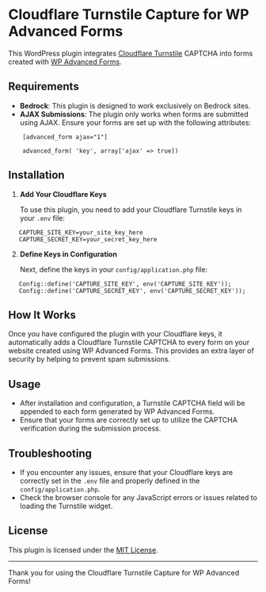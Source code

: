 # Cloudflare Turnstile Capture for WP Advanced Forms

This WordPress plugin integrates [Cloudflare Turnstile](https://www.cloudflare.com/en-gb/products/turnstile/) CAPTCHA into forms created with [WP Advanced Forms](https://advancedforms.github.io/). 

## Requirements

- **Bedrock**: This plugin is designed to work exclusively on Bedrock sites.
- **AJAX Submissions**: The plugin only works when forms are submitted using AJAX. Ensure your forms are set up with the following attributes:

```
    [advanced_form ajax="1"]
```

```
    advanced_form( 'key', array['ajax' => true]) 
```

## Installation

1. **Add Your Cloudflare Keys**

   To use this plugin, you need to add your Cloudflare Turnstile keys in your `.env` file:

```
   CAPTURE_SITE_KEY=your_site_key_here  
   CAPTURE_SECRET_KEY=your_secret_key_here
```

2. **Define Keys in Configuration**

   Next, define the keys in your `config/application.php` file:

```
   Config::define('CAPTURE_SITE_KEY', env('CAPTURE_SITE_KEY'));
   Config::define('CAPTURE_SECRET_KEY', env('CAPTURE_SECRET_KEY'));
```

## How It Works

Once you have configured the plugin with your Cloudflare keys, it automatically adds a Cloudflare Turnstile CAPTCHA to every form on your website created using WP Advanced Forms. This provides an extra layer of security by helping to prevent spam submissions.

## Usage

- After installation and configuration, a Turnstile CAPTCHA field will be appended to each form generated by WP Advanced Forms.
- Ensure that your forms are correctly set up to utilize the CAPTCHA verification during the submission process.

## Troubleshooting

- If you encounter any issues, ensure that your Cloudflare keys are correctly set in the `.env` file and properly defined in the `config/application.php`.
- Check the browser console for any JavaScript errors or issues related to loading the Turnstile widget.

## License

This plugin is licensed under the [MIT License](https://opensource.org/license/mit).

---

Thank you for using the Cloudflare Turnstile Capture for WP Advanced Forms!
